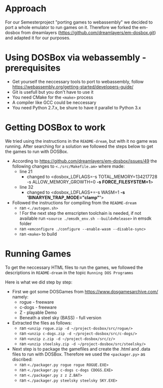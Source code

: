 # Approach

For our Semesterproject "porting games to webassembly" we decided to port a whole emulator to run games on it. Therefore we forked the em-dosbox from dreamlayers (https://github.com/dreamlayers/em-dosbox.git) and adapted it for our purposes.


# Using DOSBox via webassembly - prerequisites

* Get yourself the neccessary tools to port to webassembly, follow https://webassembly.org/getting-started/developers-guide/
* Git is usefull but you don't have to use it
* You need CMake for the `<make>` process
* A compiler like GCC could be neccessary
* You need Python 2.7.x, be shure to have it parallel to Python 3.x


# Getting DOSBox to work

We tried using the instructions in the `README-dream`, but with it no game was running. After searching for a solution we followed the steps below to get the games to run with DOSBox.
 
* According to https://github.com/dreamlayers/em-dosbox/issues/49 the following changes to `<./src/Makefile.am>` where made:
  * line 21
    * changed to <dosbox_LDFLAGS=-s TOTAL_MEMORY=134217728 -s ALLOW_MEMORY_GROWTH=0 **-s FORCE_FILESYSTEM=1**>
  * line 32
    * changed to <dosbox_LDFLAGS+=-s WASM=1 **-s 'BINARYEN_TRAP_MODE="clamp"'**>
* Followed the instructions for compiling from the `README-dream`
  * ran `<./autogen.sh>`
  * ! For the next step the emscripten toolchain is needed, if not available run `<source ./emsdk_env.sh --build=Release>` in emsdk folder
  * ran `<emconfigure ./configure --enable-wasm --disable-sync>`
  * ran `<make>` to build


# Running Games

To get the neccessary HTML files to run the games, we followed the descriptions in `README-dream` in the topic `Running DOS Programms`

Here is what we did step by step:
* First we got some DOSGames from https://www.dosgamesarchive.com/ namely:
  * rogue - freeware
  * c-dogs - freeware
  * Z - playable Demo
  * Beneath a steel sky (BASS) - full version
* Extracted the files as follows:
  * ran `<unzip rogue.zip -d ~/project-dosbox/src/rogue/>`
  * ran `<unzip c-dogs.zip -d ~/project-dosbox/src/c-dogs/>`
  * ran `<unzip z.zip -d ~/project-dosbox/src/z/>`
  * ran `<unzip steelsky.zip -d ~/project-dosbox/src/steelsky/>`
* Next step is to package the gamefiles and create the .html and .data files to run with DOSBox. Therefore we used the `<packager.py>` as discribed:
  * ran `<./packager.py rogue rogue ROGUE.EXE>`
  * ran `<./packager.py c-dogs c-dogs CDOGS.EXE>`
  * ran `<./packager.py z z Z.BAT>`
  * ran `<./packager.py steelsky steelsky SKY.EXE>`

